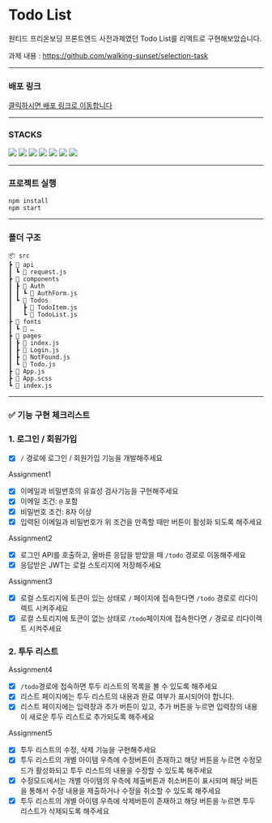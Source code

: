 # Todo List

원티드 프리온보딩 프론트엔드 사전과제였던 Todo List를 리액트로 구현해보았습니다.

과제 내용 : https://github.com/walking-sunset/selection-task

---

### 배포 링크
[ 클릭하시면 배포 링크로 이동합니다 ](https://todo-list-alwayssingyo.vercel.app/)

---

### STACKS
<img src="https://img.shields.io/badge/HTML5-E34F26?style=for-the-badge&logo=HTML5&logoColor=white"> <img src="https://img.shields.io/badge/CSS3-1572B6?style=for-the-badge&logo=CSS3&logoColor=white"> <img src="https://img.shields.io/badge/JavaScript-F7DF1E?style=for-the-badge&logo=JavaScript&logoColor=white"> <img src="https://img.shields.io/badge/React-61DAFB?style=for-the-badge&logo=React&logoColor=white"> <img src="https://img.shields.io/badge/React Router-CA4245?style=for-the-badge&logo=React Router&logoColor=white"> <img src="https://img.shields.io/badge/Axios-5A29E4?style=for-the-badge&logo=Axios&logoColor=white"/> <img src="https://img.shields.io/badge/styled components-DB7093?style=for-the-badge&logo=styled-components&logoColor=white">


---

### 프로젝트 실행
```
npm install
npm start
```

---

### 폴더 구조

```
📦 src
┣ 📂 api
┃ ┗ 📜 request.js
┣ 📂 components
┃ ┣ 📂 Auth
┃ ┃ ┗ 📜 AuthForm.js
┃ ┗ 📂 Todos
┃   ┣ 📜 TodoItem.js
┃   ┗ 📜 TodoList.js
┣ 📂 fonts
┃ ┗ 📜 …
┣ 📂 pages
┃ ┣ 📜 index.js
┃ ┣ 📜 Login.js
┃ ┣ 📜 NotFound.js
┃ ┗ 📜 Todo.js
┣ 📜 App.js
┣ 📜 App.scss
┗ 📜 index.js
```

---

###  ✅ 기능 구현 체크리스트

### 1. 로그인 / 회원가입

- [x] `/` 경로에 로그인 / 회원가입 기능을 개발해주세요

Assignment1
- [x] 이메일과 비밀번호의 유효성 검사기능을 구현해주세요
- [x] 이메일 조건: `@` 포함
- [x] 비밀번호 조건: 8자 이상
- [x] 입력된 이메일과 비밀번호가 위 조건을 만족할 때만 버튼이 활성화 되도록 해주세요

Assignment2
- [x] 로그인 API를 호출하고, 올바른 응답을 받았을 때 `/todo` 경로로 이동해주세요
- [x] 응답받은 JWT는 로컬 스토리지에 저장해주세요

Assignment3
- [x] 로컬 스토리지에 토큰이 있는 상태로 `/` 페이지에 접속한다면 `/todo` 경로로 리다이렉트 시켜주세요
- [x] 로컬 스토리지에 토큰이 없는 상태로 `/todo`페이지에 접속한다면 `/` 경로로 리다이렉트 시켜주세요

### 2. 투두 리스트

Assignment4
- [x] `/todo`경로에 접속하면 투두 리스트의 목록을 볼 수 있도록 해주세요
- [x] 리스트 페이지에는 투두 리스트의 내용과 완료 여부가 표시되어야 합니다.
- [x] 리스트 페이지에는 입력창과 추가 버튼이 있고, 추가 버튼을 누르면 입력창의 내용이 새로운 투두 리스트로 추가되도록 해주세요

Assignment5
- [x] 투두 리스트의 수정, 삭제 기능을 구현해주세요
- [x] 투두 리스트의 개별 아이템 우측에 수정버튼이 존재하고 해당 버튼을 누르면 수정모드가 활성화되고 투두 리스트의 내용을 수정할 수 있도록 해주세요
- [x] 수정모드에서는 개별 아이템의 우측에 제출버튼과 취소버튼이 표시되며 해당 버튼을 통해서 수정 내용을 제출하거나 수정을 취소할 수 있도록 해주세요
- [x] 투두 리스트의 개별 아이템 우측에 삭제버튼이 존재하고 해당 버튼을 누르면 투두 리스트가 삭제되도록 해주세요
